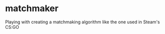 matchmaker
==========

Playing with creating a matchmaking algorithm like the one used in Steam's CS:GO
